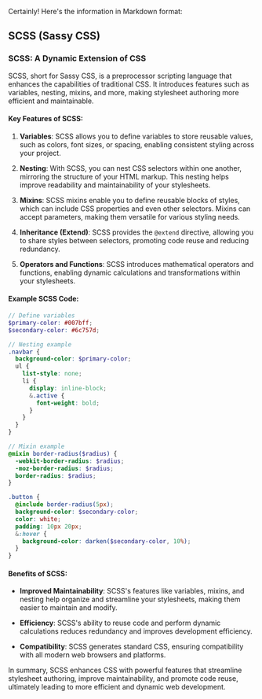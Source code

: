 Certainly! Here's the information in Markdown format:

## SCSS (Sassy CSS)
### SCSS: A Dynamic Extension of CSS

SCSS, short for Sassy CSS, is a preprocessor scripting language that enhances the capabilities of traditional CSS. It introduces features such as variables, nesting, mixins, and more, making stylesheet authoring more efficient and maintainable.

#### Key Features of SCSS:
1. **Variables**: SCSS allows you to define variables to store reusable values, such as colors, font sizes, or spacing, enabling consistent styling across your project.
   
2. **Nesting**: With SCSS, you can nest CSS selectors within one another, mirroring the structure of your HTML markup. This nesting helps improve readability and maintainability of your stylesheets.
   
3. **Mixins**: SCSS mixins enable you to define reusable blocks of styles, which can include CSS properties and even other selectors. Mixins can accept parameters, making them versatile for various styling needs.
   
4. **Inheritance (Extend)**: SCSS provides the `@extend` directive, allowing you to share styles between selectors, promoting code reuse and reducing redundancy.
   
5. **Operators and Functions**: SCSS introduces mathematical operators and functions, enabling dynamic calculations and transformations within your stylesheets.

#### Example SCSS Code:
```scss
// Define variables
$primary-color: #007bff;
$secondary-color: #6c757d;

// Nesting example
.navbar {
  background-color: $primary-color;
  ul {
    list-style: none;
    li {
      display: inline-block;
      &.active {
        font-weight: bold;
      }
    }
  }
}

// Mixin example
@mixin border-radius($radius) {
  -webkit-border-radius: $radius;
  -moz-border-radius: $radius;
  border-radius: $radius;
}

.button {
  @include border-radius(5px);
  background-color: $secondary-color;
  color: white;
  padding: 10px 20px;
  &:hover {
    background-color: darken($secondary-color, 10%);
  }
}
```

#### Benefits of SCSS:
- **Improved Maintainability**: SCSS's features like variables, mixins, and nesting help organize and streamline your stylesheets, making them easier to maintain and modify.
  
- **Efficiency**: SCSS's ability to reuse code and perform dynamic calculations reduces redundancy and improves development efficiency.
  
- **Compatibility**: SCSS generates standard CSS, ensuring compatibility with all modern web browsers and platforms.

In summary, SCSS enhances CSS with powerful features that streamline stylesheet authoring, improve maintainability, and promote code reuse, ultimately leading to more efficient and dynamic web development.